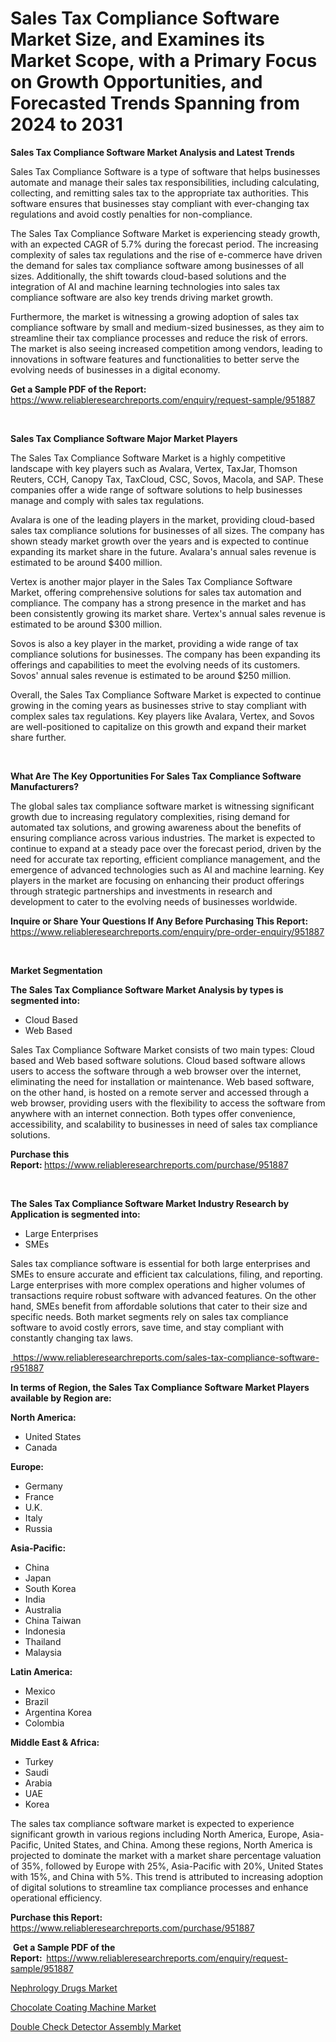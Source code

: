 <p><h1>Sales Tax Compliance Software Market Size, and Examines its Market Scope, with a Primary Focus on Growth Opportunities, and Forecasted Trends Spanning from 2024 to 2031</h1></p><p><strong>Sales Tax Compliance Software Market Analysis and Latest Trends</strong></p>
<p><p>Sales Tax Compliance Software is a type of software that helps businesses automate and manage their sales tax responsibilities, including calculating, collecting, and remitting sales tax to the appropriate tax authorities. This software ensures that businesses stay compliant with ever-changing tax regulations and avoid costly penalties for non-compliance.</p><p>The Sales Tax Compliance Software Market is experiencing steady growth, with an expected CAGR of 5.7% during the forecast period. The increasing complexity of sales tax regulations and the rise of e-commerce have driven the demand for sales tax compliance software among businesses of all sizes. Additionally, the shift towards cloud-based solutions and the integration of AI and machine learning technologies into sales tax compliance software are also key trends driving market growth.</p><p>Furthermore, the market is witnessing a growing adoption of sales tax compliance software by small and medium-sized businesses, as they aim to streamline their tax compliance processes and reduce the risk of errors. The market is also seeing increased competition among vendors, leading to innovations in software features and functionalities to better serve the evolving needs of businesses in a digital economy.</p></p>
<p><strong>Get a Sample PDF of the Report:&nbsp;</strong> <a href="https://www.reliableresearchreports.com/enquiry/request-sample/951887">https://www.reliableresearchreports.com/enquiry/request-sample/951887</a></p>
<p>&nbsp;</p>
<p><strong>Sales Tax Compliance Software Major Market Players</strong></p>
<p><p>The Sales Tax Compliance Software Market is a highly competitive landscape with key players such as Avalara, Vertex, TaxJar, Thomson Reuters, CCH, Canopy Tax, TaxCloud, CSC, Sovos, Macola, and SAP. These companies offer a wide range of software solutions to help businesses manage and comply with sales tax regulations.</p><p>Avalara is one of the leading players in the market, providing cloud-based sales tax compliance solutions for businesses of all sizes. The company has shown steady market growth over the years and is expected to continue expanding its market share in the future. Avalara's annual sales revenue is estimated to be around $400 million.</p><p>Vertex is another major player in the Sales Tax Compliance Software Market, offering comprehensive solutions for sales tax automation and compliance. The company has a strong presence in the market and has been consistently growing its market share. Vertex's annual sales revenue is estimated to be around $300 million.</p><p>Sovos is also a key player in the market, providing a wide range of tax compliance solutions for businesses. The company has been expanding its offerings and capabilities to meet the evolving needs of its customers. Sovos' annual sales revenue is estimated to be around $250 million.</p><p>Overall, the Sales Tax Compliance Software Market is expected to continue growing in the coming years as businesses strive to stay compliant with complex sales tax regulations. Key players like Avalara, Vertex, and Sovos are well-positioned to capitalize on this growth and expand their market share further.</p></p>
<p>&nbsp;</p>
<p><strong>What Are The Key Opportunities For Sales Tax Compliance Software Manufacturers?</strong></p>
<p><p>The global sales tax compliance software market is witnessing significant growth due to increasing regulatory complexities, rising demand for automated tax solutions, and growing awareness about the benefits of ensuring compliance across various industries. The market is expected to continue to expand at a steady pace over the forecast period, driven by the need for accurate tax reporting, efficient compliance management, and the emergence of advanced technologies such as AI and machine learning. Key players in the market are focusing on enhancing their product offerings through strategic partnerships and investments in research and development to cater to the evolving needs of businesses worldwide.</p></p>
<p><strong>Inquire or Share Your Questions If Any Before Purchasing This Report:</strong> <a href="https://www.reliableresearchreports.com/enquiry/pre-order-enquiry/951887">https://www.reliableresearchreports.com/enquiry/pre-order-enquiry/951887</a></p>
<p>&nbsp;</p>
<p><strong>Market Segmentation</strong></p>
<p><strong>The Sales Tax Compliance Software Market Analysis by types is segmented into:</strong></p>
<p><ul><li>Cloud Based</li><li>Web Based</li></ul></p>
<p><p>Sales Tax Compliance Software Market consists of two main types: Cloud based and Web based software solutions. Cloud based software allows users to access the software through a web browser over the internet, eliminating the need for installation or maintenance. Web based software, on the other hand, is hosted on a remote server and accessed through a web browser, providing users with the flexibility to access the software from anywhere with an internet connection. Both types offer convenience, accessibility, and scalability to businesses in need of sales tax compliance solutions.</p></p>
<p><strong>Purchase this Report:&nbsp;</strong><a href="https://www.reliableresearchreports.com/purchase/951887">https://www.reliableresearchreports.com/purchase/951887</a></p>
<p>&nbsp;</p>
<p><strong>The Sales Tax Compliance Software Market Industry Research by Application is segmented into:</strong></p>
<p><ul><li>Large Enterprises</li><li>SMEs</li></ul></p>
<p><p>Sales tax compliance software is essential for both large enterprises and SMEs to ensure accurate and efficient tax calculations, filing, and reporting. Large enterprises with more complex operations and higher volumes of transactions require robust software with advanced features. On the other hand, SMEs benefit from affordable solutions that cater to their size and specific needs. Both market segments rely on sales tax compliance software to avoid costly errors, save time, and stay compliant with constantly changing tax laws.</p></p>
<p><a href="https://www.reliableresearchreports.com/sales-tax-compliance-software-r951887">&nbsp;https://www.reliableresearchreports.com/sales-tax-compliance-software-r951887</a></p>
<p><strong>In terms of Region, the Sales Tax Compliance Software Market Players available by Region are:</strong></p>
<p>
    <p> <strong> North America: </strong>
        <ul>
            <li>United States</li>
            <li>Canada</li>
        </ul>
        </p> 
    <p> <strong> Europe: </strong>
        <ul>
            <li>Germany</li>
            <li>France</li>
            <li>U.K.</li>
            <li>Italy</li>
            <li>Russia</li>
        </ul>
        </p> 
    <p> <strong> Asia-Pacific: </strong>
        <ul>
            <li>China</li>
            <li>Japan</li>
            <li>South Korea</li>
            <li>India</li>
            <li>Australia</li>
            <li>China Taiwan</li>
            <li>Indonesia</li>
            <li>Thailand</li>
            <li>Malaysia</li>
        </ul>
        </p> 
    <p> <strong> Latin America: </strong>
        <ul>
            <li>Mexico</li>
            <li>Brazil</li>
            <li>Argentina Korea</li>
            <li>Colombia</li>
        </ul>
        </p> 
    <p> <strong> Middle East & Africa: </strong>
        <ul>
            <li>Turkey</li>
            <li>Saudi</li>
            <li>Arabia</li>
            <li>UAE</li>
            <li>Korea</li>
        </ul>
    </p>
    </p>
<p><p>The sales tax compliance software market is expected to experience significant growth in various regions including North America, Europe, Asia-Pacific, United States, and China. Among these regions, North America is projected to dominate the market with a market share percentage valuation of 35%, followed by Europe with 25%, Asia-Pacific with 20%, United States with 15%, and China with 5%. This trend is attributed to increasing adoption of digital solutions to streamline tax compliance processes and enhance operational efficiency.</p></p>
<p><strong>Purchase this Report: </strong><a href="https://www.reliableresearchreports.com/purchase/951887">https://www.reliableresearchreports.com/purchase/951887</a></p>
<p>&nbsp;<strong>Get a Sample PDF of the Report:&nbsp;&nbsp;</strong><a href="https://www.reliableresearchreports.com/enquiry/request-sample/951887">https://www.reliableresearchreports.com/enquiry/request-sample/951887</a></p>
<p><strong></strong></p>
<p><p><a href="https://www.linkedin.com/pulse/nephrology-drugs-market-trends-analysis-forecasted-period-2024-2031-zcixc?trackingId=hPx04kNO%2BN0%2FYWxD3MDRUg%3D%3D">Nephrology Drugs Market</a></p><p><a href="https://www.linkedin.com/pulse/chocolate-coating-machine-market-analysis-sze-forecasted-period-hlpee">Chocolate Coating Machine Market</a></p><p><a href="https://www.linkedin.com/pulse/double-check-detector-assembly-market-key-successful-business-mejqe">Double Check Detector Assembly Market</a></p></p>